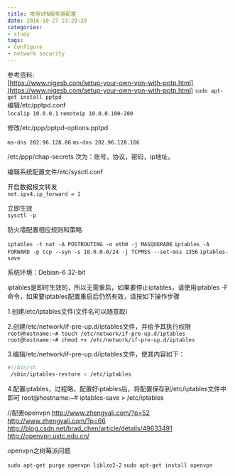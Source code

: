 ```yaml
---
title: 常用VPN服务器配置
date: 2016-10-27 23:29:29
categories:
- study
tags:
- Configure
- network security
---
```



参考资料:  
[https://www.nigesb.com/setup-your-own-vpn-with-pptp.html](https://www.nigesb.com/setup-your-own-vpn-with-pptp.html)
`sudo apt-get install pptpd`  
编辑/etc/pptpd.conf    
`localip 10.0.0.1`
`remoteip 10.0.0.100-200`


修改/etc/ppp/pptpd-options.pptpd

`ms-dns 202.96.128.86`
`ms-dns 202.96.128.166`

/etc/ppp/chap-secrets
次为：账号，协议，密码，ip地址。


编辑系统配置文件/etc/sysctl.conf
  

开启数据报文转发  
`net.ipv4.ip_forward = 1`


立即生效  
`sysctl -p`



防火墙配置相应规则和策略  

`iptables -t nat -A POSTROUTING -o eth0 -j MASQUERADE`
`iptables -A FORWARD -p tcp --syn -s 10.0.0.0/24 -j TCPMSS --set-mss 1356`
`iptables-save`




系统环境：Debian-6 32-bit

iptables是即时生效的，所以无需重启，如果要停止iptables，请使用iptables -F命令，如果要iptables配置重启后仍然有效，请按如下操作步骤

1.创建/etc/iptables文件(文件名可以随意取)

2.创建/etc/network/if-pre-up.d/iptables文件，并给予其执行权限
`root@hostname:~# touch /etc/network/if-pre-up.d/iptables`
`root@hostname:~# chmod +x /etc/network/if-pre-up.d/iptables`

3.编辑/etc/network/if-pre-up.d/iptables文件，使其内容如下：
```bash
#!/bin/sh
 /sbin/iptables-restore < /etc/iptables
 ```
 4.配置iptables，过程略，配置好iptables后，将配置保存到/etc/iptables文件中即可
 root@hostname:~# iptables-save > /etc/iptables

 //配置openvpn
 http://www.zhengyali.com/?p=52
 http://www.zhengyali.com/?p=66
 http://blog.csdn.net/brad_chen/article/details/49633491
 http://openvpn.ustc.edu.cn/




 openvpn之树莓派问题



 `sudo apt-get purge openvpn liblzo2-2`
 `sudo apt-get install openvpn`
